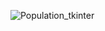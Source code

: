 ![Population_tkinter](https://user-images.githubusercontent.com/64541739/155321908-c3811f93-9509-432f-b80a-658a6b581138.png)
